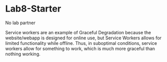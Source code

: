# Lab8-Starter

No lab partner

Service workers are an example of Graceful Degradation because the website/webapp is designed for online use, but Service Workers allows for limited functionality while offline. Thus, in suboptimal conditions, service workers allow for something to work, which is much more graceful than nothing working.
